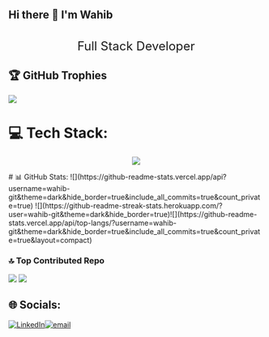 ## Hi there 👋 I'm Wahib
<br>
 <div align="center">
 <span style="font-size: 24px;"> Full Stack Developer</span>
 </div> 

## 🏆 GitHub Trophies
![](https://github-profile-trophy.vercel.app/?username=wahib-git&theme=radical&no-frame=false&no-bg=true&margin-w=4)

# 💻 Tech Stack:
<p align="center">
  <a href="https://skillicons.dev">
    <img src="https://skillicons.dev/icons?i=js,html,css,git,github,gitlab,cs,java,nodejs,php,postman,mongodb,angular,aws,docker," />
  </a>
</p>
# 📊 GitHub Stats:
![](https://github-readme-stats.vercel.app/api?username=wahib-git&theme=dark&hide_border=true&include_all_commits=true&count_private=true) ![](https://github-readme-streak-stats.herokuapp.com/?user=wahib-git&theme=dark&hide_border=true)![](https://github-readme-stats.vercel.app/api/top-langs/?username=wahib-git&theme=dark&hide_border=true&include_all_commits=true&count_private=true&layout=compact)

### 🔝 Top Contributed Repo
![](https://github-contributor-stats.vercel.app/api?username=wahib-git&limit=5&theme=dark&combine_all_yearly_contributions=true)  [![](https://visitcount.itsvg.in/api?id=wahib-git&icon=0&color=1)](https://visitcount.itsvg.in)

## 🌐 Socials:
[![LinkedIn](https://img.shields.io/badge/LinkedIn-%230077B5.svg?logo=linkedin&logoColor=white)](https://linkedin.com/in/wahib-bachoua-6b79ab330)[![email](https://img.shields.io/badge/Email-D14836?logo=gmail&logoColor=white)](mailto:bachoua.wahib@tek-up.de) 

